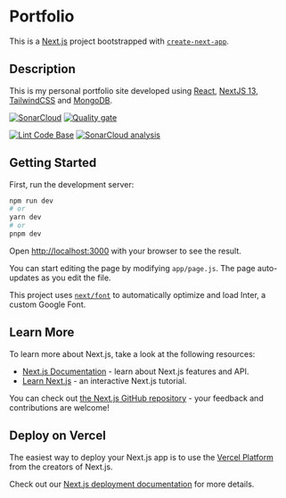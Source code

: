 # Portfolio

This is a [Next.js](https://nextjs.org/) project bootstrapped with [`create-next-app`](https://github.com/vercel/next.js/tree/canary/packages/create-next-app).

## Description

This is my personal portfolio site developed using [React](https://react.dev/), [NextJS 13](https://nextjs.org/), [TailwindCSS](https://tailwindcss.com/) and [MongoDB](https://www.mongodb.com/).

[![SonarCloud](https://sonarcloud.io/images/project_badges/sonarcloud-white.svg)](https://sonarcloud.io/summary/new_code?id=Craig-UK_portfolio)
[![Quality gate](https://sonarcloud.io/api/project_badges/quality_gate?project=Craig-UK_portfolio)](https://sonarcloud.io/summary/new_code?id=Craig-UK_portfolio)

[![Lint Code Base](https://github.com/Craig-UK/portfolio/actions/workflows/linter.yml/badge.svg?branch=main)](https://github.com/Craig-UK/portfolio/actions/workflows/linter.yml)
[![SonarCloud analysis](https://github.com/Craig-UK/portfolio/actions/workflows/code-scan.yml/badge.svg?branch=main)](https://github.com/Craig-UK/portfolio/actions/workflows/code-scan.yml)

## Getting Started

First, run the development server:

```bash
npm run dev
# or
yarn dev
# or
pnpm dev
```

Open [http://localhost:3000](http://localhost:3000) with your browser to see the result.

You can start editing the page by modifying `app/page.js`. The page auto-updates as you edit the file.

This project uses [`next/font`](https://nextjs.org/docs/basic-features/font-optimization) to automatically optimize and load Inter, a custom Google Font.

## Learn More

To learn more about Next.js, take a look at the following resources:

- [Next.js Documentation](https://nextjs.org/docs) - learn about Next.js features and API.
- [Learn Next.js](https://nextjs.org/learn) - an interactive Next.js tutorial.

You can check out [the Next.js GitHub repository](https://github.com/vercel/next.js/) - your feedback and contributions are welcome!

## Deploy on Vercel

The easiest way to deploy your Next.js app is to use the [Vercel Platform](https://vercel.com/new?utm_medium=default-template&filter=next.js&utm_source=create-next-app&utm_campaign=create-next-app-readme) from the creators of Next.js.

Check out our [Next.js deployment documentation](https://nextjs.org/docs/deployment) for more details.
